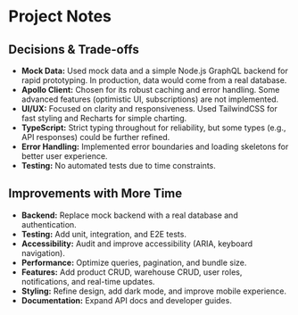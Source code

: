 # Project Notes

## Decisions & Trade-offs

- **Mock Data:** Used mock data and a simple Node.js GraphQL backend for rapid prototyping. In production, data would come from a real database.
- **Apollo Client:** Chosen for its robust caching and error handling. Some advanced features (optimistic UI, subscriptions) are not implemented.
- **UI/UX:** Focused on clarity and responsiveness. Used TailwindCSS for fast styling and Recharts for simple charting.
- **TypeScript:** Strict typing throughout for reliability, but some types (e.g., API responses) could be further refined.
- **Error Handling:** Implemented error boundaries and loading skeletons for better user experience.
- **Testing:** No automated tests due to time constraints.

## Improvements with More Time

- **Backend:** Replace mock backend with a real database and authentication.
- **Testing:** Add unit, integration, and E2E tests.
- **Accessibility:** Audit and improve accessibility (ARIA, keyboard navigation).
- **Performance:** Optimize queries, pagination, and bundle size.
- **Features:** Add product CRUD, warehouse CRUD, user roles, notifications, and real-time updates.
- **Styling:** Refine design, add dark mode, and improve mobile experience.
- **Documentation:** Expand API docs and developer guides.
